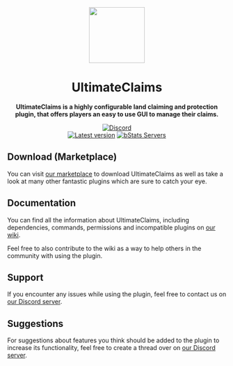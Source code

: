 <!--suppress HtmlDeprecatedAttribute -->
<div align="center">
<img src="docs/Logo.png" width="128px">

# UltimateClaims
**UltimateClaims is a highly configurable land claiming and protection plugin, that offers players an easy to use GUI to manage their claims.**


[![Discord][Discord shield]][Discord invite]
<br>
[![Latest version][Latest version shield]][Plugin page]
[![bStats Servers][bStats shield]][bStats page]
</div>


## Download (Marketplace)
You can visit [our marketplace][Plugin page] to download UltimateClaims as well as take a
look at many other fantastic plugins which are sure to catch your eye.

## Documentation
You can find all the information about UltimateClaims, including dependencies, commands, permissions and incompatible
plugins on [our wiki][Plugin wiki].

Feel free to also contribute to the wiki as a way to help others in the community with using the plugin.

## Support
If you encounter any issues while using the plugin, feel free to contact us on
[our Discord server][Discord invite].

## Suggestions
For suggestions about features you think should be added to the plugin to increase its functionality, feel free to
create a thread over on [our Discord server][Discord invite].


[Plugin page]: https://songoda.com/product/14
[Plugin wiki]: https://songoda.notion.site/UltimateClaims-28719dd645d847038480ed02befb7422
[Discord invite]: https://discord.gg/7TXM8xr2Ng

[Discord shield]: https://img.shields.io/discord/1214289374506917889?color=5865F2&label=Discord&logo=discord&logoColor=5865F2
[Latest version shield]: https://img.shields.io/badge/dynamic/xml?style=flat&color=blue&logo=github&logoColor=white&label=Latest&url=https%3A%2F%2Fraw.githubusercontent.com%2Fcraftaro%2FUltimateClaims%2Fmaster%2Fpom.xml&query=%2F*%5Blocal-name()%3D'project'%5D%2F*%5Blocal-name()%3D'version'%5D

[bStats page]: https://bstats.org/plugin/bukkit/UltimateClaims/5218
[bStats shield]: https://img.shields.io/bstats/servers/5218?label=Servers
